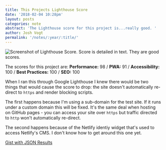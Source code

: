 ```yaml
---
title: This Projects Lighthouse Score
date: '2018-02-04 10:28pm'
layout: posts
categories: note
abstract: 'The Lighthouse score for this project is...really good. '
author: Josh Vogt
permalink: '/notes/:year/:title/'
---
```

![Screenshot of Lighthouse Score. Score is detailed in text. They are good scores.](/static-assets/images/pwa-min.png)

The scores for this project are: **Performance:** 98 / **PWA:** 91 / **Accessibility:** 100 / **Best Practices:** 100 / **SEO:** 100

When I ran this through Google Lighthouse I knew there would be two things that would cause the score to drop: the site doesn't automatically re-direct to `https` and render blocking scripts.

The first happens because I'm using a sub-domain for the test site. If it runs under a custom domain this will be fixed. It's the same deal when hosting on GitHub pages - you can access your site over `https` but traffic directed to `http` won't automatically re-direct.

The second happens because of the Netlify identiy widget that's used to access Netlify's CMS. I don't know how to get around this one yet.

[Gist with JSON Results](https://gist.github.com/dumaurier/8e3c56487685e7195853b5d82c230698)
